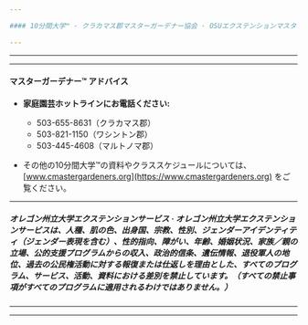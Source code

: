 ```yaml
---

#### 10分間大学™ · クラカマス郡マスターガーデナー協会 · OSUエクステンションマスターガーデナー™プログラムと協力して

---
```


---

---

#### マスターガーデナー™ アドバイス

- **家庭園芸ホットラインにお電話ください:**
  - 503-655-8631（クラカマス郡）
  - 503-821-1150（ワシントン郡）
  - 503-445-4608（マルトノマ郡）

- その他の10分間大学™の資料やクラススケジュールについては、[www.cmastergardeners.org](https://www.cmastergardeners.org) をご覧ください。

---

##### オレゴン州立大学エクステンションサービス · オレゴン州立大学エクステンションサービスは、人種、肌の色、出身国、宗教、性別、ジェンダーアイデンティティ（ジェンダー表現を含む）、性的指向、障がい、年齢、婚姻状況、家族／親の立場、公的支援プログラムからの収入、政治的信条、遺伝情報、退役軍人の地位、過去の公民権活動に対する報復または仕返しを理由とした、すべてのプログラム、サービス、活動、資料における差別を禁止しています。（すべての禁止事項がすべてのプログラムに適用されるわけではありません。）

---
---